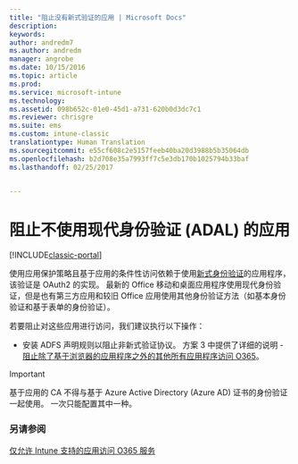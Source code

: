 ```yaml
---
title: "阻止没有新式验证的应用 | Microsoft Docs"
description: 
keywords: 
author: andredm7
ms.author: andredm
manager: angrobe
ms.date: 10/15/2016
ms.topic: article
ms.prod: 
ms.service: microsoft-intune
ms.technology: 
ms.assetid: 098b652c-01e0-45d1-a731-620b0d3dc7c1
ms.reviewer: chrisgre
ms.suite: ems
ms.custom: intune-classic
translationtype: Human Translation
ms.sourcegitcommit: e55cf608c2e5157feeb40ba20d3988b5b35064db
ms.openlocfilehash: b2d708e35a7993ff7c5e3db170b1025794b33baf
ms.lasthandoff: 02/25/2017


---
```


# <a name="block-apps-that-do-not-use-modern-authentication-adal"></a>阻止不使用现代身份验证 (ADAL) 的应用

[!INCLUDE[classic-portal](../includes/classic-portal.md)]

使用应用保护策略且基于应用的条件性访问依赖于使用[新式身份验证](https://support.office.com/en-US/article/Using-Office-365-modern-authentication-with-Office-clients-776c0036-66fd-41cb-8928-5495c0f9168a)的应用程序，该验证是 OAuth2 的实现。 最新的 Office 移动和桌面应用程序使用现代身份验证，但是也有第三方应用和较旧 Office 应用使用其他身份验证方法（如基本身份验证和基于表单的身份验证）。

若要阻止对这些应用进行访问，我们建议执行以下操作：

* 安装 ADFS 声明规则以阻止非新式验证协议。 方案 3 中提供了详细的说明 - [阻止除了基于浏览器的应用程序之外的其他所有应用程序访问 O365](https://technet.microsoft.com/library/dn592182.aspx)。

>[!IMPORTANT]
>基于应用的 CA 不得与基于 Azure Active Directory (Azure AD) 证书的身份验证一起使用。 一次只能配置其中一种。

### <a name="see-also"></a>另请参阅
[仅允许 Intune 支持的应用访问 O365 服务](allow-policy-managed-apps-access-to-o365.md)

